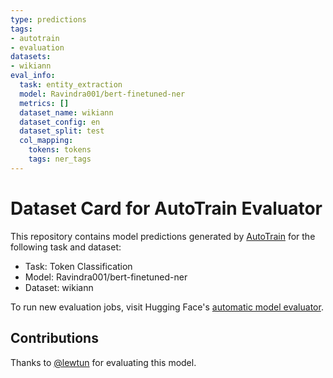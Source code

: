 ```yaml
---
type: predictions
tags:
- autotrain
- evaluation
datasets:
- wikiann
eval_info:
  task: entity_extraction
  model: Ravindra001/bert-finetuned-ner
  metrics: []
  dataset_name: wikiann
  dataset_config: en
  dataset_split: test
  col_mapping:
    tokens: tokens
    tags: ner_tags
---
```

# Dataset Card for AutoTrain Evaluator

This repository contains model predictions generated by [AutoTrain](https://huggingface.co/autotrain) for the following task and dataset:

* Task: Token Classification
* Model: Ravindra001/bert-finetuned-ner
* Dataset: wikiann

To run new evaluation jobs, visit Hugging Face's [automatic model evaluator](https://huggingface.co/spaces/autoevaluate/model-evaluator).

## Contributions

Thanks to [@lewtun](https://huggingface.co/lewtun) for evaluating this model.
